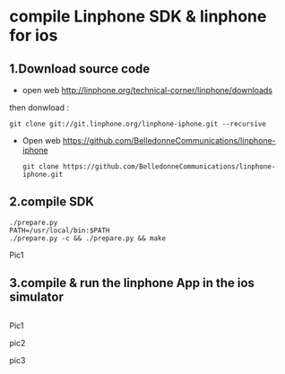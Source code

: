 

# compile Linphone SDK & linphone for ios



## 1.Download  source code 



- open web  http://linphone.org/technical-corner/linphone/downloads

then donwload :

```
git clone git://git.linphone.org/linphone-iphone.git --recursive
```



- Open web https://github.com/BelledonneCommunications/linphone-iphone

  ```
  git clone https://github.com/BelledonneCommunications/linphone-iphone.git
  ```




## 2.compile SDK 

```
./prepare.py
PATH=/usr/local/bin:$PATH
./prepare.py -c && ./prepare.py && make
```



Pic1





## 3.compile & run the linphone App in the ios simulator

## 

Pic1

pic2

pic3





